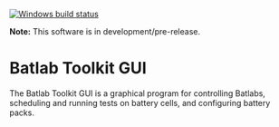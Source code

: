 [![Windows build status](https://ci.appveyor.com/api/projects/status/jptep5c7wytewcx2/branch/master?svg=true&passingText=master%2Fwindows%20-%20OK&failingText=master%2Fwindows%20-%20failed&pendingText=master%2Fwindows%20-%20pending)](https://ci.appveyor.com/project/lexcelon/batlab-toolkit-gui/branch/master)

**Note:** This software is in development/pre-release.

# Batlab Toolkit GUI

The Batlab Toolkit GUI is a graphical program for controlling Batlabs, scheduling and running tests on battery cells, and configuring battery packs.
